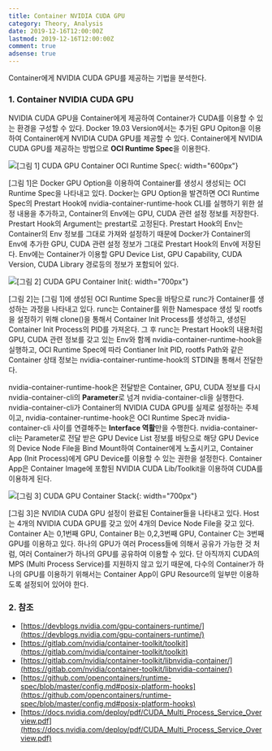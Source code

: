 ```yaml
---
title: Container NVIDIA CUDA GPU
category: Theory, Analysis
date: 2019-12-16T12:00:00Z
lastmod: 2019-12-16T12:00:00Z
comment: true
adsense: true
---
```


Container에게 NVIDIA CUDA GPU를 제공하는 기법을 분석한다.

### 1. Container NVIDIA CUDA GPU

NVIDIA CUDA GPU을 Container에게 제공하여 Container가 CUDA를 이용할 수 있는 환경을 구성할 수 있다. Docker 19.03 Version에서는 추가된 GPU Opiton을 이용하여 Container에게 NVIDIA CUDA GPU를 제공할 수 있다. Container에게 NVIDIA CUDA GPU를 제공하는 방법으로 **OCI Runtime Spec**을 이용한다.

![[그림 1] CUDA GPU Container OCI Runtime Spec]({{site.baseurl}}/images/theory_analysis/Container_NVIDA_CUDA_GPU/CUDA_Container_Runtime_Spec.PNG){: width="600px"}

[그림 1]은 Docker GPU Option을 이용하여 Container를 생성시 생성되는 OCI Runtime Spec을 나타내고 있다. Docker는 GPU Option을 발견하면 OCI Runtime Spec의 Prestart Hook에 nvidia-container-runtime-hook CLI를 실행하기 위한 설정 내용을 추가하고, Container의 Env에는 GPU, CUDA 관련 설정 정보를 저장한다. Prestart Hook의 Argument는 prestart로 고정된다. Prestart Hook의 Env는 Container의 Env 정보를 그대로 가져와 설정하기 때문에 Docker가 Container의 Env에 추가한 GPU, CUDA 관련 설정 정보가 그대로 Prestart Hook의 Env에 저장된다. Env에는 Container가 이용할 GPU Device List, GPU Capability, CUDA Version, CUDA Library 경로등의 정보가 포함되어 있다.

![[그림 2] CUDA GPU Container Init]({{site.baseurl}}/images/theory_analysis/Container_NVIDA_CUDA_GPU/CUDA_Container_Init.PNG){: width="700px"}

[그림 2]는 [그림 1]에 생성된 OCI Runtime Spec을 바탕으로 runc가 Container를 생성하는 과정을 나타내고 있다. runc는 Container를 위한 Namespace 생성 및 rootfs을 설정하기 위해 clone()을 통해서 Container Init Process를 생성하고, 생성된 Container Init Process의 PID를 가져온다. 그 후 runc는 Prestart Hook의 내용처럼 GPU, CUDA 관련 정보를 갖고 있는 Env와 함께 nvidia-container-runtime-hook을 실행하고, OCI Runtime Spec에 따라 Contianer Init PID, rootfs Path와 같은 Container 상태 정보는 nvidia-container-runtime-hook의 STDIN을 통해서 전달한다. 

nvidia-container-runtime-hook은 전달받은 Container, GPU, CUDA 정보를 다시 nvidia-container-cli의 **Parameter**로 넘겨 nvidia-container-cli을 실행한다. nvidia-container-cli가 Container의 NVIDIA CUDA GPU를 실제로 설정하는 주체이고, nvidia-container-runtime-hook은 OCI Runtime Spec과 nvidia-container-cli 사이를 연결해주는 **Interface 역활**만을 수행한다. nvidia-container-cli는 Parameter로 전달 받은 GPU Device List 정보를 바탕으로 해당 GPU Device의 Device Node File을 Bind Mount하여 Container에게 노출시키고, Container App (Init Process)에게 GPU Device를 이용할 수 있는 권한을 설정한다. Container App은 Container Image에 포함된 NVIDIA CUDA Lib/Toolkit을 이용하여 CUDA를 이용하게 된다.

![[그림 3] CUDA GPU Container Stack]({{site.baseurl}}/images/theory_analysis/Container_NVIDA_CUDA_GPU/CUDA_Container_Stack.PNG){: width="700px"}

[그림 3]은 NVIDIA CUDA GPU 설정이 완료된 Container들을 나타내고 있다. Host는 4개의 NVIDIA CUDA GPU를 갖고 있어 4개의 Device Node File을 갖고 있다. Container A는 0,1번째 GPU, Container B는 0,2,3번째 GPU, Container C는 3번째 GPU를 이용하고 있다. 하나의 GPU가 여러 Process들에 의해서 공유가 가능한 것 처럼, 여러 Container가 하나의 GPU를 공유하여 이용할 수 있다. 단 아직까지 CUDA의 MPS (Multi Process Service)를 지원하지 않고 있기 때문에, 다수의 Container가 하나의 GPU를 이용하기 위해서는 Container App이 GPU Resource의 일부만 이용하도록 설정되어 있어야 한다.

### 2. 참조

* [https://devblogs.nvidia.com/gpu-containers-runtime/](https://devblogs.nvidia.com/gpu-containers-runtime/)
* [https://gitlab.com/nvidia/container-toolkit/toolkit](https://gitlab.com/nvidia/container-toolkit/toolkit)
* [https://gitlab.com/nvidia/container-toolkit/libnvidia-container/](https://gitlab.com/nvidia/container-toolkit/libnvidia-container/)
* [https://github.com/opencontainers/runtime-spec/blob/master/config.md#posix-platform-hooks](https://github.com/opencontainers/runtime-spec/blob/master/config.md#posix-platform-hooks)
* [https://docs.nvidia.com/deploy/pdf/CUDA_Multi_Process_Service_Overview.pdf](https://docs.nvidia.com/deploy/pdf/CUDA_Multi_Process_Service_Overview.pdf)